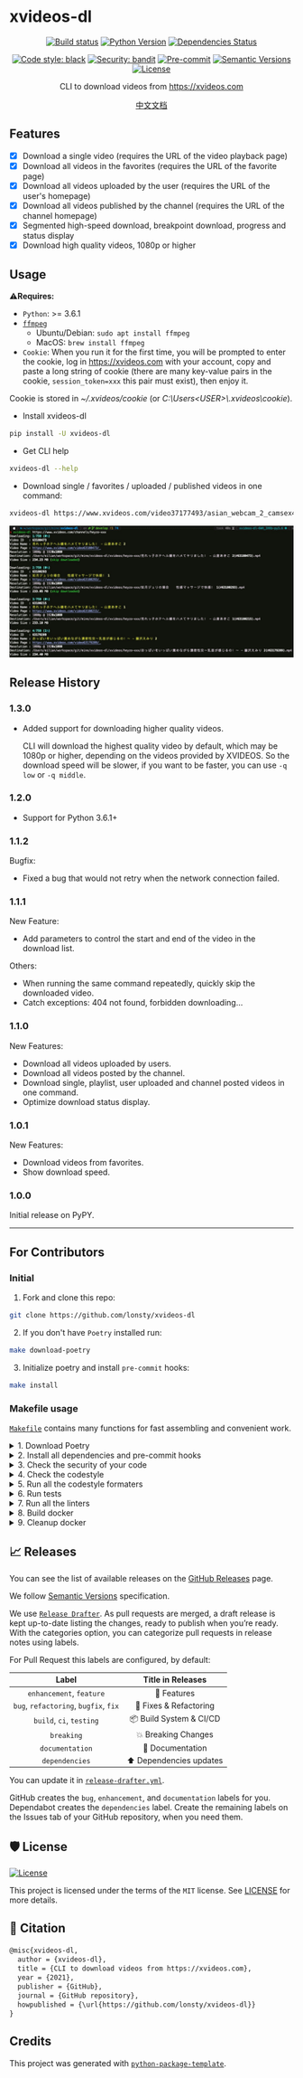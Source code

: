 # xvideos-dl

<div align="center">

[![Build status](https://github.com/lonsty/xvideos-dl/workflows/build/badge.svg?branch=master&event=push)](https://github.com/lonsty/xvideos-dl/actions?query=workflow%3Abuild)
[![Python Version](https://img.shields.io/pypi/pyversions/xvideos-dl.svg)](https://pypi.org/project/xvideos-dl/)
[![Dependencies Status](https://img.shields.io/badge/dependencies-up%20to%20date-brightgreen.svg)](https://github.com/lonsty/xvideos-dl/pulls?utf8=%E2%9C%93&q=is%3Apr%20author%3Aapp%2Fdependabot)

[![Code style: black](https://img.shields.io/badge/code%20style-black-000000.svg)](https://github.com/psf/black)
[![Security: bandit](https://img.shields.io/badge/security-bandit-green.svg)](https://github.com/PyCQA/bandit)
[![Pre-commit](https://img.shields.io/badge/pre--commit-enabled-brightgreen?logo=pre-commit&logoColor=white)](https://github.com/lonsty/xvideos-dl/blob/master/.pre-commit-config.yaml)
[![Semantic Versions](https://img.shields.io/badge/%F0%9F%9A%80-semantic%20versions-informational.svg)](https://github.com/lonsty/xvideos-dl/releases)
[![License](https://img.shields.io/github/license/lonsty/xvideos-dl)](https://github.com/lonsty/xvideos-dl/blob/master/LICENSE)

CLI to download videos from https://xvideos.com

</div>

<div align="center"><a href="https://github.com/lonsty/xvideos-dl/blob/master/README_CN.md">中文文档</a></div>

## Features

- [X] Download a single video (requires the URL of the video playback page)
- [X] Download all videos in the favorites (requires the URL of the favorite page)
- [X] Download all videos uploaded by the user (requires the URL of the user's homepage)
- [X] Download all videos published by the channel (requires the URL of the channel homepage)
- [X] Segmented high-speed download, breakpoint download, progress and status display
- [x] Download high quality videos, 1080p or higher

## Usage

⚠️**Requires:**

- `Python`: >= 3.6.1
- [`ffmpeg`](https://ffmpeg.org/download.html)
  - Ubuntu/Debian: `sudo apt install ffmpeg`
  - MacOS: `brew install ffmpeg`
- `Cookie`: When you run it for the first time, you will be prompted to enter the cookie, log in https://xvideos.com with your account, copy and paste a long string of cookie (there are many key-value pairs in the cookie, `session_token=xxx` this pair must exist), then enjoy it.

Cookie is stored in *~/.xvideos/cookie* (or *C:\Users\<USER>\\.xvideos\cookie*).

- Install xvideos-dl

```bash
pip install -U xvideos-dl
```

- Get CLI help

```bash
xvideos-dl --help
```

- Download single / favorites / uploaded / published videos in one command:

```bash
xvideos-dl https://www.xvideos.com/video37177493/asian_webcam_2_camsex4u.life https://www.xvideos.com/favorite/71879935/_ https://www.xvideos.com/profiles/mypornstation https://www.xvideos.com/channels/av69tv  
```

![demo](demo_2.jpeg)

## Release History

### 1.3.0

- Added support for downloading higher quality videos. 

  CLI will download the highest quality video by default, which may be 1080p or higher, depending on the videos provided by XVIDEOS.
  So the download speed will be slower, if you want to be faster, you can use `-q low` or `-q middle`.

### 1.2.0

- Support for Python 3.6.1+

### 1.1.2

Bugfix:

- Fixed a bug that would not retry when the network connection failed.

### 1.1.1

New Feature:

- Add parameters to control the start and end of the video in the download list.

Others:

- When running the same command repeatedly, quickly skip the downloaded video.
- Catch exceptions: 404 not found, forbidden downloading...

### 1.1.0

New Features:

- Download all videos uploaded by users.
- Download all videos posted by the channel.
- Download single, playlist, user uploaded and channel posted videos in one command.
- Optimize download status display.

### 1.0.1

New Features:

- Download videos from favorites.
- Show download speed.

### 1.0.0

Initial release on PyPY.

<hr>

## For Contributors

### Initial

1. Fork and clone this repo:

```bash
git clone https://github.com/lonsty/xvideos-dl
```

2. If you don't have `Poetry` installed run:

```bash
make download-poetry
```

3. Initialize poetry and install `pre-commit` hooks:

```bash
make install
```

### Makefile usage

[`Makefile`](https://github.com/lonsty/xvideos-dl/blob/master/Makefile) contains many functions for fast assembling and convenient work.

<details>
<summary>1. Download Poetry</summary>
<p>

```bash
make download-poetry
```

</p>
</details>

<details>
<summary>2. Install all dependencies and pre-commit hooks</summary>
<p>

```bash
make install
```

If you do not want to install pre-commit hooks, run the command with the NO_PRE_COMMIT flag:

```bash
make install NO_PRE_COMMIT=1
```

</p>
</details>

<details>
<summary>3. Check the security of your code</summary>
<p>

```bash
make check-safety
```

This command launches a `Poetry` and `Pip` integrity check as well as identifies security issues with `Safety` and `Bandit`. By default, the build will not crash if any of the items fail. But you can set `STRICT=1` for the entire build, or you can configure strictness for each item separately.

```bash
make check-safety STRICT=1
```

or only for `safety`:

```bash
make check-safety SAFETY_STRICT=1
```

multiple

```bash
make check-safety PIP_STRICT=1 SAFETY_STRICT=1
```

> List of flags for `check-safety` (can be set to `1` or `0`): `STRICT`, `POETRY_STRICT`, `PIP_STRICT`, `SAFETY_STRICT`, `BANDIT_STRICT`.

</p>
</details>

<details>
<summary>4. Check the codestyle</summary>
<p>

The command is similar to `check-safety` but to check the code style, obviously. It uses `Black`, `Darglint`, `Isort`, and `Mypy` inside.

```bash
make check-style
```

It may also contain the `STRICT` flag.

```bash
make check-style STRICT=1
```

> List of flags for `check-style` (can be set to `1` or `0`): `STRICT`, `BLACK_STRICT`, `DARGLINT_STRICT`, `ISORT_STRICT`, `MYPY_STRICT`.

</p>
</details>

<details>
<summary>5. Run all the codestyle formaters</summary>
<p>

Codestyle uses `pre-commit` hooks, so ensure you've run `make install` before.

```bash
make codestyle
```

</p>
</details>

<details>
<summary>6. Run tests</summary>
<p>

```bash
make test
```

</p>
</details>

<details>
<summary>7. Run all the linters</summary>
<p>

```bash
make lint
```

the same as:

```bash
make test && make check-safety && make check-style
```

> List of flags for `lint` (can be set to `1` or `0`): `STRICT`, `POETRY_STRICT`, `PIP_STRICT`, `SAFETY_STRICT`, `BANDIT_STRICT`, `BLACK_STRICT`, `DARGLINT_STRICT`, `ISORT_STRICT`, `MYPY_STRICT`.

</p>
</details>

<details>
<summary>8. Build docker</summary>
<p>

```bash
make docker
```

which is equivalent to:

```bash
make docker VERSION=latest
```

More information [here](https://github.com/lonsty/xvideos-dl/tree/master/docker).

</p>
</details>

<details>
<summary>9. Cleanup docker</summary>
<p>

```bash
make clean_docker
```

or to remove all build

```bash
make clean
```

More information [here](https://github.com/lonsty/xvideos-dl/tree/master/docker).

</p>
</details>

## 📈 Releases

You can see the list of available releases on the [GitHub Releases](https://github.com/lonsty/xvideos-dl/releases) page.

We follow [Semantic Versions](https://semver.org/) specification.

We use [`Release Drafter`](https://github.com/marketplace/actions/release-drafter). As pull requests are merged, a draft release is kept up-to-date listing the changes, ready to publish when you’re ready. With the categories option, you can categorize pull requests in release notes using labels.

For Pull Request this labels are configured, by default:

|               **Label**               |  **Title in Releases**  |
| :-----------------------------------: | :---------------------: |
|       `enhancement`, `feature`        |       🚀 Features       |
| `bug`, `refactoring`, `bugfix`, `fix` | 🔧 Fixes & Refactoring  |
|       `build`, `ci`, `testing`        | 📦 Build System & CI/CD |
|              `breaking`               |   💥 Breaking Changes   |
|            `documentation`            |    📝 Documentation     |
|            `dependencies`             | ⬆️ Dependencies updates |

You can update it in [`release-drafter.yml`](https://github.com/lonsty/xvideos-dl/blob/master/.github/release-drafter.yml).

GitHub creates the `bug`, `enhancement`, and `documentation` labels for you. Dependabot creates the `dependencies` label. Create the remaining labels on the Issues tab of your GitHub repository, when you need them.

## 🛡 License

[![License](https://img.shields.io/github/license/lonsty/xvideos-dl)](https://github.com/lonsty/xvideos-dl/blob/master/LICENSE)

This project is licensed under the terms of the `MIT` license. See [LICENSE](https://github.com/lonsty/xvideos-dl/blob/master/LICENSE) for more details.

## 📃 Citation

```
@misc{xvideos-dl,
  author = {xvideos-dl},
  title = {CLI to download videos from https://xvideos.com},
  year = {2021},
  publisher = {GitHub},
  journal = {GitHub repository},
  howpublished = {\url{https://github.com/lonsty/xvideos-dl}}
}
```

## Credits

This project was generated with [`python-package-template`](https://github.com/TezRomacH/python-package-template).
